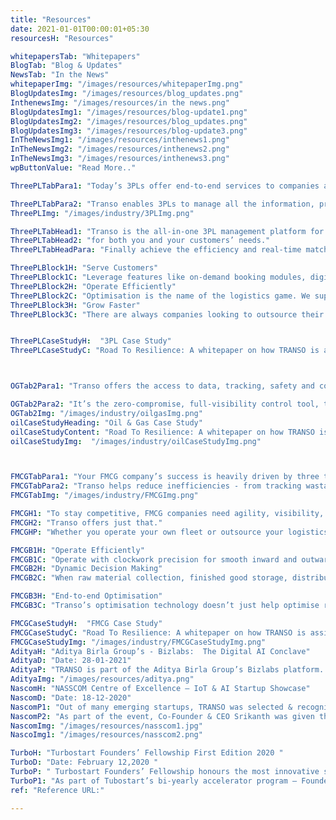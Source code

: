 ```yaml
---
title: "Resources"
date: 2021-01-01T00:00:01+05:30
resourcesH: "Resources"

whitepapersTab: "Whitepapers"
BlogTab: "Blog & Updates"
NewsTab: "In the News"
whitepaperImg: "/images/resources/whitepaperImg.png"
BlogUpdatesImg: "/images/resources/blog_updates.png"
InthenewsImg: "/images/resources/in the news.png"
BlogUpdatesImg1: "/images/resources/blog-update1.png"
BlogUpdatesImg2: "/images/resources/blog_updates.png"
BlogUpdatesImg3: "/images/resources/blog-update3.png"
InTheNewsImg1: "/images/resources/inthenews1.png"
InTheNewsImg2: "/images/resources/inthenews2.png"
InTheNewsImg3: "/images/resources/inthenews3.png"
wpButtonValue: "Read More.."

ThreePLTabPara1: "Today’s 3PLs offer end-to-end services to companies and serve as the intermediary for functions such as cross-docking, inventory management, transportation and warehousing."

ThreePLTabPara2: "Transo enables 3PLs to manage all the information, processes, and people to best achieve their business outcomes."
ThreePLImg: "/images/industry/3PLImg.png"

ThreePLTabHead1: "Transo is the all-in-one 3PL management platform for both you and your customers’ needs."
ThreePLTabHead2: "for both you and your customers’ needs."
ThreePLTabHeadPara: "Finally achieve the efficiency and real-time matching abilities that you’ve, to always find customers and service them effectively."

ThreePLBlock1H: "Serve Customers"
ThreePLBlock1C: "Leverage features like on-demand booking modules, digitised transparency, and real-time monitoring, to best serve your customers and their high expectations."
ThreePLBlock2H: "Operate Efficiently"
ThreePLBlock2C: "Optimisation is the name of the logistics game. We support 3PL companies by enabling them to optimise tracking, routes, capacity and cost."
ThreePLBlock3H: "Grow Faster"
ThreePLBlock3C: "There are always companies looking to outsource their logistics needs to 3PL providers. Transo helps make those matches instantly, to make sure customers’ needs are always met and 3PL providers’ services are always engaged – boosting their bottom-line."


ThreePLCaseStudyH:  "3PL Case Study"
ThreePLCaseStudyC: "Road To Resilience: A whitepaper on how TRANSO is assisting one of the world's 3PL companies achieve digitisation, optimisation and efficiency"



OGTab2Para1: "Transo offers the access to data, tracking, safety and compliance features that Oil and Gas companies demand. Run and stress-free operation, with visibility into all your people, process, routes, and transactions."

OGTab2Para2: "It’s the zero-compromise, full-visibility control tool, that goes beyond the expectations of your Oil and Gas operation."
OGTab2Img: "/images/industry/oilgasImg.png"
oilCaseStudyHeading: "Oil & Gas Case Study"
oilCaseStudyContent: "Road To Resilience: A whitepaper on how TRANSO is assisting one of the world's largest Oil & Gas companies achieve digitisation, optimisation and efficiency"
oilCaseStudyImg:  "/images/industry/oilCaseStudyImg.png"



FMCGTabPara1: "Your FMCG company’s success is heavily driven by three things - speed, safety, and accuracy. With perishable goods, traveling long distances, with tight schedules, your supply-chain has to be perfectly tuned."
FMCGTabPara2: "Transo helps reduce inefficiencies - from tracking wastage of fuel and delays in trips, to consignment delivery routes and ensuring no vehicle ever has to travel empty. It’s the optimisation technology that’s tuned to the needs of FMCG."
FMCGTabImg: "/images/industry/FMCGImg.png"

FMCGH1: "To stay competitive, FMCG companies need agility, visibility, and supply chain control."
FMCGH2: "Transo offers just that."
FMCGHP: "Whether you operate your own fleet or outsource your logistics, digitisation, analytics, and a unified view of your supply chain can be transformative."

FMCGB1H: "Operate Efficiently"
FMCGB1C: "Operate with clockwork precision for smooth inward and outward deliveries, with seamless real-time data flow to mitigate supply chain risks."
FMCGB2H: "Dynamic Decision Making"
FMCGB2C: "When raw material collection, finished good storage, distribution networks, and consumer demand changes, FMCG companies need the agility to adapt. Realtime matching and analytics give you that agility."

FMCGB3H: "End-to-end Optimisation"
FMCGB3C: "Transo’s optimisation technology doesn’t just help optimise routes, but also optimises fleet matching, capacity, and cost."

FMCGCaseStudyH:  "FMCG Case Study"
FMCGCaseStudyC: "Road To Resilience: A whitepaper on how TRANSO is assisting one of the world's largest FMCG companies achieve digitisation, optimisation and efficiency."
FMCGCaseStudyImg: "/images/industry/FMCGCaseStudyImg.png"
AdityaH: "Aditya Birla Group’s - Bizlabs:  The Digital AI Conclave"
AdityaD: "Date: 28-01-2021"
AdityaP: "TRANSO is part of the Aditya Birla Group’s Bizlabs platform. BizLabs is a unique platform that enables innovative businesses with the ability to solve real business challenges at commercial-scale gain market access by leveraging Aditya Birla Group's reach and platform."
AdityaImg: "/images/resources/aditya.png"
NascomH: "NASSCOM Centre of Excellence – IoT & AI Startup Showcase"
NascomD: "Date: 18-12-2020"
NascomP1: "Out of many emerging startups, TRANSO was selected & recognized as one of the innovative startups to participate in the LHIF Virtual Event."
NascomP2: "As part of the event, Co-Founder & CEO Srikanth was given the privilege to give a keynote speech on Logistics optimisation & digitisation for COVID-19 vaccine distribution."
NascomImg: "/images/resources/nasscom1.jpg"
NascoImg1: "/images/resources/nasscom2.png"

TurboH: "Turbostart Founders’ Fellowship First Edition 2020 "
TurboD: "Date: February 12,2020 "
TurboP: " Turbostart Founders’ Fellowship honours the most innovative startups in the country."
TurboP1: "As part of Tubostart’s bi-yearly accelerator program – Founders’ Fellowship First Edition 2020, TRANSO was one of the hand-picked top–ten innovative startups out of 1000+ startups that applied"
ref: "Reference URL:"

---
```

